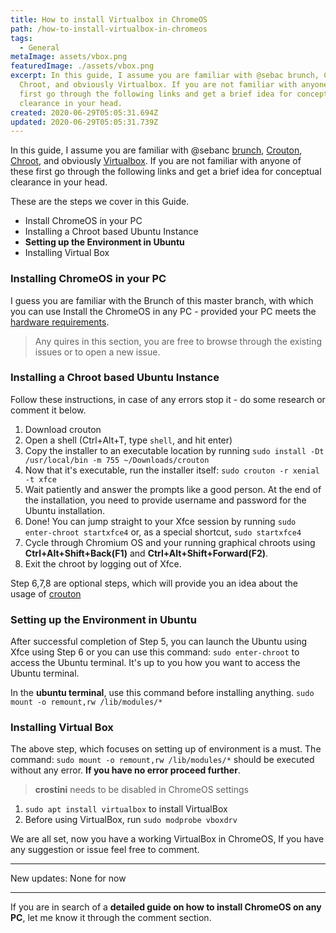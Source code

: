 ```yaml
---
title: How to install Virtualbox in ChromeOS
path: /how-to-install-virtualbox-in-chromeos
tags:
  - General
metaImage: assets/vbox.png
featuredImage: ./assets/vbox.png
excerpt: In this guide, I assume you are familiar with @sebac brunch, Crouton,
  Chroot, and obviously Virtualbox. If you are not familiar with anyone of these
  first go through the following links and get a brief idea for conceptual
  clearance in your head.
created: 2020-06-29T05:05:31.694Z
updated: 2020-06-29T05:05:31.739Z
---
```

In this guide, I assume you are familiar with @sebanc  [brunch](https://github.com/sebanc/brunch), [Crouton](https://github.com/dnschneid/crouton), [Chroot](https://www.youtube.com/watch?v=2wSJREC7RV8), and obviously [Virtualbox](https://www.virtualbox.org/). If you are not familiar with anyone of these first go through the following links and get a brief idea for conceptual clearance in your head. 

These are the steps we cover in this Guide.

* Install ChromeOS in your PC
* Installing a Chroot based Ubuntu Instance
* **Setting up the Environment in Ubuntu**
* Installing Virtual Box

### Installing ChromeOS in your PC

I guess you are familiar with the Brunch of this master branch, with which you can use Install the ChromeOS in any PC - provided your PC meets the [hardware requirements](https://github.com/sebanc/brunch#hardware-support-and-added-features). 

> Any quires in this section, you are free to browse through the existing issues or to open a new issue.

### Installing a Chroot based Ubuntu Instance

Follow these instructions, in case of any errors stop it - do some research or comment it below.

1. Download crouton
2. Open a shell (Ctrl+Alt+T, type `shell`, and hit enter)
3. Copy the installer to an executable location by running `sudo install -Dt /usr/local/bin -m 755 ~/Downloads/crouton`
4. Now that it's executable, run the installer itself: `sudo crouton -r xenial -t xfce`
5. Wait patiently and answer the prompts like a good person. At the end of the installation, you need to provide username and password for the Ubuntu installation.
6. Done! You can jump straight to your Xfce session by running `sudo enter-chroot startxfce4` or, as a special shortcut, `sudo startxfce4`
7. Cycle through Chromium OS and your running graphical chroots using **Ctrl+Alt+Shift+Back(F1)** and **Ctrl+Alt+Shift+Forward(F2)**.
8. Exit the chroot by logging out of Xfce.

Step 6,7,8 are optional steps, which will provide you an idea about the usage of [crouton](https://github.com/dnschneid/crouton)

### Setting up the Environment in Ubuntu

After successful completion of Step 5, you can launch the Ubuntu using Xfce using Step 6 or you can use this command: `sudo enter-chroot` to access the Ubuntu terminal. It's up to you how you want to access the Ubuntu terminal.

In the **ubuntu terminal**, use this command before installing anything. `sudo mount -o remount,rw /lib/modules/*`

### Installing Virtual Box

The above step, which focuses on setting up of environment is a must. The command: `sudo mount -o remount,rw /lib/modules/*` should be executed without any error. **If you have no error proceed further**.

> **crostini** needs to be disabled in ChromeOS settings

1. `sudo apt install virtualbox` to install VirtualBox
2. Before using VirtualBox, run `sudo modprobe vboxdrv`

We are all set, now you have a working VirtualBox in ChromeOS, If you have any suggestion or issue feel free to comment.

- - -

New updates: None for now

- - -

If you are in search of a **detailed guide on how to install ChromeOS on any PC**, let me know it through the comment section.